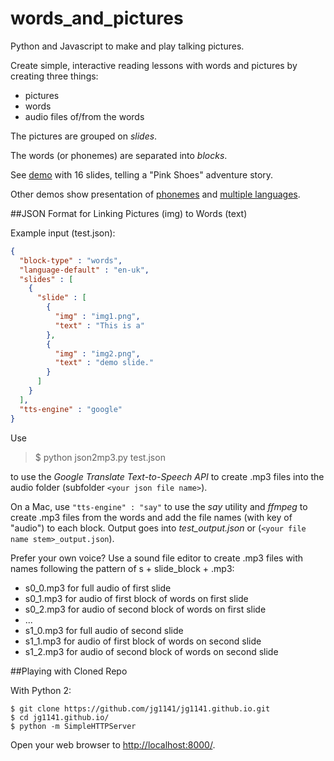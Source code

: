 # words_and_pictures
Python and Javascript to make and play talking pictures.

Create simple, interactive reading lessons with words and pictures by creating three things:

- pictures
- words
- audio files of/from the words

The pictures are grouped on *slides*.

The words (or phonemes) are separated into *blocks*.

See [demo](http://jg1141.github.io/) with 16 slides, telling a "Pink Shoes" adventure story. 

Other demos show presentation of [phonemes](http://jg1141.github.io//?json=phonemes_output.json/) and [multiple languages](http://jg1141.github.io//?json=languages_output.json/).

##JSON Format for Linking Pictures (img) to Words (text)

Example input (test.json):

```json
{
  "block-type" : "words",
  "language-default" : "en-uk",
  "slides" : [
    {
      "slide" : [
        {
          "img" : "img1.png",
          "text" : "This is a"
        },
        {
          "img" : "img2.png",
          "text" : "demo slide."
        }
      ]
    }
  ],
  "tts-engine" : "google"
}
```

Use

> $ python json2mp3.py test.json

to use the *Google Translate Text-to-Speech API* to create .mp3 files into the audio folder (subfolder ```<your json file name>```).

On a Mac, use ```"tts-engine" : "say"``` to use the *say* utility and *ffmpeg* to create .mp3 files from the words and add the file names (with key of "audio") to each block. Output goes into *test_output.json* or (```<your file name stem>_output.json```).

Prefer your own voice? Use a sound file editor to create .mp3 files with names following the pattern of s + slide_block + .mp3:

- s0_0.mp3 for full audio of first slide
- s0_1.mp3 for audio of first block of words on first slide
- s0_2.mp3 for audio of second block of words on first slide
- ...
- s1_0.mp3 for full audio of second slide
- s1_1.mp3 for audio of first block of words on second slide
- s1_2.mp3 for audio of second block of words on second slide


##Playing with Cloned Repo

With Python 2:

```
$ git clone https://github.com/jg1141/jg1141.github.io.git
$ cd jg1141.github.io/
$ python -m SimpleHTTPServer
```

Open your web browser to [http://localhost:8000/](http://localhost:8000/).
